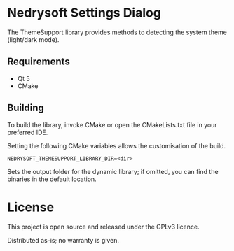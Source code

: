 # Nedrysoft Settings Dialog

The ThemeSupport library provides methods to detecting the system theme (light/dark mode).

## Requirements

* Qt 5
* CMake

## Building

To build the library, invoke CMake or open the CMakeLists.txt file in your preferred IDE.

Setting the following CMake variables allows the customisation of the build.

```
NEDRYSOFT_THEMESUPPORT_LIBRARY_DIR=<dir>
```

Sets the output folder for the dynamic library; if omitted, you can find the binaries in the default location.

# License

This project is open source and released under the GPLv3 licence.

Distributed as-is; no warranty is given.
